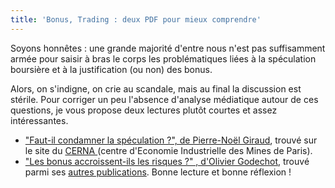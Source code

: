 ```yaml
---
title: 'Bonus, Trading : deux PDF pour mieux comprendre'
---
```


Soyons honnêtes : une grande majorité d'entre nous n'est pas suffisamment armée
pour saisir à bras le corps les problématiques liées à la spéculation boursière
et à la justification (ou non) des bonus.

<!-- more -->

Alors, on s'indigne, on crie au scandale, mais au final la discussion est
stérile. Pour corriger un peu l'absence d'analyse médiatique autour de ces
questions, je vous propose deux lectures plutôt courtes et assez intéressantes.

-   ["Faut-il condamner la spéculation ?", de Pierre-Noël Giraud](http://www.cerna.ensmp.fr/Documents/PNG-AlterEco-06-02.pdf),
    trouvé sur le site du [CERNA ](http://www.cerna.ensmp.fr)(centre d'Economie
    Industrielle des Mines de Paris).
-   ["Les bonus accroissent-ils les risques ?" , d'Olivier Godechot](http://olivier.godechot.free.fr/hopfichiers/Godechot_CAE_Bonus_risque.pdf),
    trouvé parmi ses
    [autres publications](http://olivier.godechot.free.fr/hoprubrique.php?id_rub=21).
    Bonne lecture et bonne réflexion !
